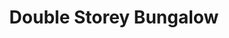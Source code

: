 ---
layout: post
categories: [sale, house, bungalow]
title: "Double Storey Bungalow"
price: "58 Lac"
front: "4 Rooms"
address: "Nazeer Colony, Ghos-e-Azam Road"
type: "Bungalow FOR SALE"
area: "5 Marla"
detail1: "2 Rooms + TV Lounge + Drawing Room on First Floor and 1 Room + Kitchen on First Floor"
---